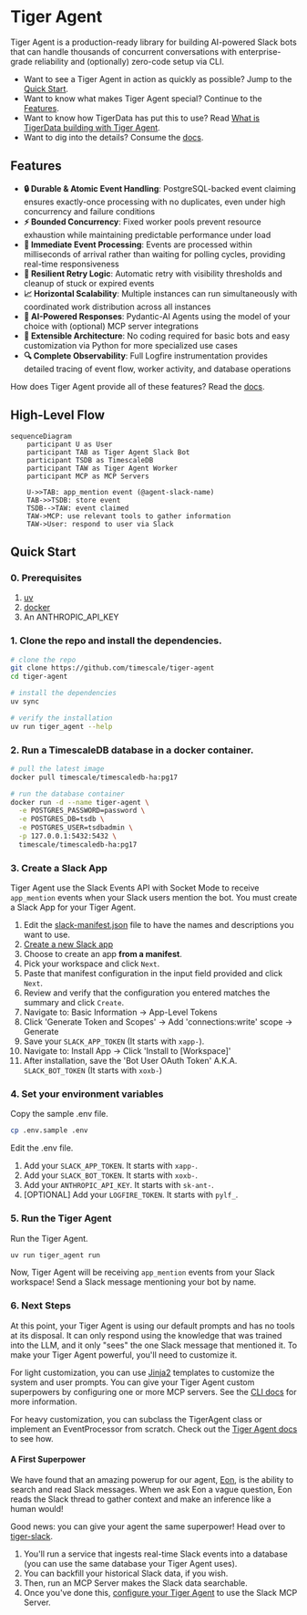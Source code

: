 # Tiger Agent

Tiger Agent is a production-ready library for building AI-powered Slack bots that can handle thousands of concurrent conversations with enterprise-grade reliability and
(optionally) zero-code setup via CLI.

* Want to see a Tiger Agent in action as quickly as possible? Jump to the [Quick Start](#quick-start).
* Want to know what makes Tiger Agent special? Continue to the [Features](#features).
* Want to know how TigerData has put this to use? Read [What is TigerData building with Tiger Agent](#what-is-tigerdata-building-with-tiger-agent).
* Want to dig into the details? Consume the [docs](/docs/README.md).

## Features

- **🔒 Durable & Atomic Event Handling**: PostgreSQL-backed event claiming ensures exactly-once processing with no duplicates, even under high concurrency and failure conditions
- **⚡ Bounded Concurrency**: Fixed worker pools prevent resource exhaustion while maintaining predictable performance under load
- **🎯 Immediate Event Processing**: Events are processed within milliseconds of arrival rather than waiting for polling cycles, providing real-time responsiveness
- **🔄 Resilient Retry Logic**: Automatic retry with visibility thresholds and cleanup of stuck or expired events
- **📈 Horizontal Scalability**: Multiple instances can run simultaneously with coordinated work distribution across all instances
- **🤖 AI-Powered Responses**: Pydantic-AI Agents using the model of your choice with (optional) MCP server integrations
- **🔧 Extensible Architecture**: No coding required for basic bots and easy customization via Python for more specialized use cases
- **🔍 Complete Observability**: Full Logfire instrumentation provides detailed tracing of event flow, worker activity, and database operations

How does Tiger Agent provide all of these features? Read the [docs](/docs/README.md).

## High-Level Flow

```mermaid
sequenceDiagram
    participant U as User
    participant TAB as Tiger Agent Slack Bot
    participant TSDB as TimescaleDB
    participant TAW as Tiger Agent Worker
    participant MCP as MCP Servers

    U->>TAB: app_mention event (@agent-slack-name)
    TAB->>TSDB: store event
    TSDB-->TAW: event claimed
    TAW->MCP: use relevant tools to gather information
    TAW->User: respond to user via Slack
```

## Quick Start

### 0. Prerequisites

1. [uv](https://docs.astral.sh/uv/)
2. [docker](https://www.docker.com/products/docker-desktop/)
3. An ANTHROPIC_API_KEY

### 1. Clone the repo and install the dependencies.

```bash
# clone the repo
git clone https://github.com/timescale/tiger-agent
cd tiger-agent

# install the dependencies
uv sync

# verify the installation
uv run tiger_agent --help
```

### 2. Run a TimescaleDB database in a docker container.

```bash
# pull the latest image
docker pull timescale/timescaledb-ha:pg17

# run the database container
docker run -d --name tiger-agent \
  -e POSTGRES_PASSWORD=password \
  -e POSTGRES_DB=tsdb \
  -e POSTGRES_USER=tsdbadmin \
  -p 127.0.0.1:5432:5432 \
  timescale/timescaledb-ha:pg17
```

### 3. Create a Slack App

Tiger Agent use the Slack Events API with Socket Mode to receive `app_mention` events when your Slack users mention the bot.
You must create a Slack App for your Tiger Agent.

1. Edit the [slack-manifest.json](/slack-manifest.json) file to have the names and descriptions you want to use.
2. [Create a new Slack app](https://api.slack.com/apps?new_app=1)
3. Choose to create an app **from a manifest**.
4. Pick your workspace and click `Next`.
5. Paste that manifest configuration in the input field provided and click `Next`.
6. Review and verify that the configuration you entered matches the summary and click `Create`.
7. Navigate to: Basic Information → App-Level Tokens
8. Click 'Generate Token and Scopes' → Add 'connections:write' scope → Generate
9. Save your `SLACK_APP_TOKEN` (It starts with `xapp-`).
10. Navigate to: Install App → Click 'Install to [Workspace]'
11. After installation, save the 'Bot User OAuth Token' A.K.A. `SLACK_BOT_TOKEN` (It starts with `xoxb-`)

### 4. Set your environment variables

Copy the sample .env file.

```bash
cp .env.sample .env
```
Edit the .env file.

1. Add your `SLACK_APP_TOKEN`. It starts with `xapp-`.
2. Add your `SLACK_BOT_TOKEN`. It starts with `xoxb-`.
3. Add your `ANTHROPIC_API_KEY`. It starts with `sk-ant-`.
4. [OPTIONAL] Add your `LOGFIRE_TOKEN`. It starts with `pylf_`.

### 5. Run the Tiger Agent

Run the Tiger Agent.

```bash
uv run tiger_agent run 
```

Now, Tiger Agent will be receiving `app_mention` events from your Slack workspace!
Send a Slack message mentioning your bot by name.

### 6. Next Steps

At this point, your Tiger Agent is using our default prompts and has no tools at its disposal.
It can only respond using the knowledge that was trained into the LLM, and it only "sees" the one Slack message that mentioned it.
To make your Tiger Agent powerful, you'll need to customize it.

For light customization, you can use [Jinja2](https://jinja.palletsprojects.com/en/stable/) templates to customize the system and user prompts.
You can give your Tiger Agent custom superpowers by configuring one or more MCP servers. See the [CLI docs](/docs/cli.md) for more information.

For heavy customization, you can subclass the TigerAgent class or implement an EventProcessor from scratch.
Check out the [Tiger Agent docs](/docs/tiger_agent.md) to see how.

#### A First Superpower

We have found that an amazing powerup for our agent, [Eon](https://github.com/timescale/tiger-eon), is the ability to search and read Slack messages.
When we ask Eon a vague question, Eon reads the Slack thread to gather context and make an inference like a human would!

Good news: you can give your agent the same superpower! Head over to [tiger-slack](https://github.com/timescale/tiger-slack).

1. You'll run a service that ingests real-time Slack events into a database (you can use the same database your Tiger Agent uses).
2. You can backfill your historical Slack data, if you wish.
3. Then, run an MCP Server makes the Slack data searchable.
4. Once you've done this, [configure your Tiger Agent](/docs/mcp_config.md) to use the Slack MCP Server.
